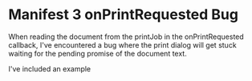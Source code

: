 # Manifest 3 onPrintRequested Bug

When reading the document from the printJob in the onPrintRequested callback,
I've encountered a bug where the print dialog will get stuck waiting for the pending promise of the document text.
  
I've included an example